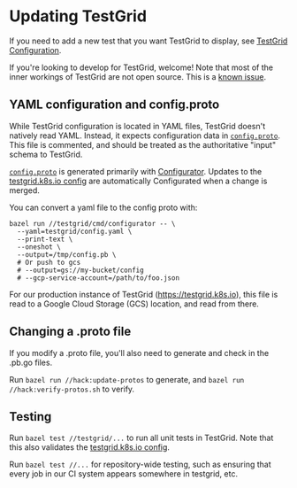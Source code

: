 # Updating TestGrid

If you need to add a new test that you want TestGrid to display, see [TestGrid Configuration](config.md).

If you're looking to develop for TestGrid, welcome! Note that most of the inner workings of TestGrid
are not open source. This is a [known issue](https://github.com/kubernetes/test-infra/issues/10409).

## YAML configuration and config.proto

While TestGrid configuration is located in YAML files, TestGrid doesn't natively
read YAML. Instead, it expects configuration data in [`config.proto`]. This file
is commented, and should be treated as the authoritative "input" schema to
TestGrid.

[`config.proto`] is generated primarily with [Configurator](cmd/configurator).
Updates to the [testgrid.k8s.io config] are automatically Configurated when a change is
merged.

You can convert a yaml file to the config proto with:
```
bazel run //testgrid/cmd/configurator -- \
  --yaml=testgrid/config.yaml \
  --print-text \
  --oneshot \
  --output=/tmp/config.pb \
  # Or push to gcs
  # --output=gs://my-bucket/config
  # --gcp-service-account=/path/to/foo.json
```

For our production instance of TestGrid (https://testgrid.k8s.io), this file is read to a Google
Cloud Storage (GCS) location, and read from there.

## Changing a .proto file

If you modify a .proto file, you'll also need to generate and check in the
.pb.go files.

Run `bazel run //hack:update-protos` to generate, and `bazel run //hack:verify-protos.sh`
to verify.

## Testing

Run `bazel test //testgrid/...` to run all unit tests in TestGrid. Note that this also validates
the [testgrid.k8s.io config].

Run `bazel test //...` for repository-wide testing, such as ensuring that
every job in our CI system appears somewhere in testgrid, etc.

[`config.proto`]: ./data/config/config.proto
[testgrid.k8s.io config]: /config/testgrids
